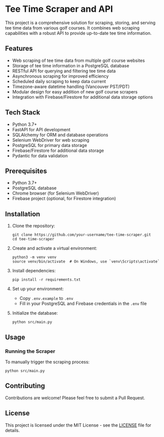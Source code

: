 # Tee Time Scraper and API

This project is a comprehensive solution for scraping, storing, and serving tee time data from various golf courses. It combines web scraping capabilities with a robust API to provide up-to-date tee time information.

## Features

- Web scraping of tee time data from multiple golf course websites
- Storage of tee time information in a PostgreSQL database
- RESTful API for querying and filtering tee time data
- Asynchronous scraping for improved efficiency
- Scheduled daily scraping to keep data current
- Timezone-aware datetime handling (Vancouver PST/PDT)
- Modular design for easy addition of new golf course scrapers
- Integration with Firebase/Firestore for additional data storage options

## Tech Stack

- Python 3.7+
- FastAPI for API development
- SQLAlchemy for ORM and database operations
- Selenium WebDriver for web scraping
- PostgreSQL for primary data storage
- Firebase/Firestore for additional data storage
- Pydantic for data validation

## Prerequisites

- Python 3.7+
- PostgreSQL database
- Chrome browser (for Selenium WebDriver)
- Firebase project (optional, for Firestore integration)

## Installation

1. Clone the repository:
   ```
   git clone https://github.com/your-username/tee-time-scraper.git
   cd tee-time-scraper
   ```

2. Create and activate a virtual environment:
   ```
   python3 -m venv venv
   source venv/bin/activate  # On Windows, use `venv\Scripts\activate`
   ```

3. Install dependencies:
   ```
   pip install -r requirements.txt
   ```

4. Set up your environment:
   - Copy `.env.example` to `.env`
   - Fill in your PostgreSQL and Firebase credentials in the `.env` file

5. Initialize the database:
   ```
   python src/main.py
   ```

## Usage

### Running the Scraper

To manually trigger the scraping process:

```
python src/main.py
```

## Contributing

Contributions are welcome! Please feel free to submit a Pull Request.

## License

This project is licensed under the MIT License - see the [LICENSE](LICENSE) file for details.